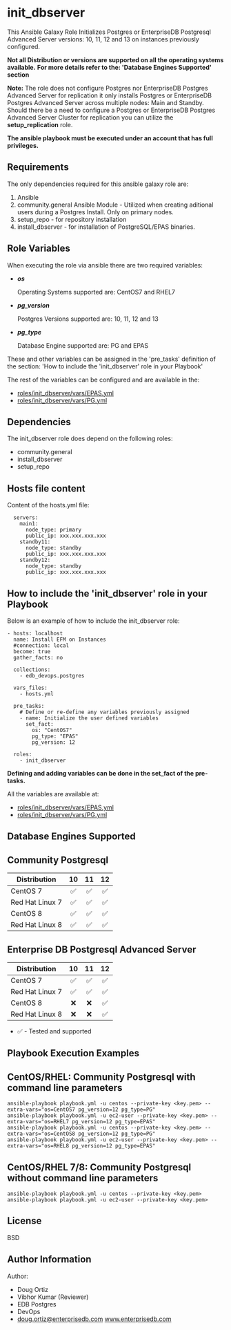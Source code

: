 init_dbserver
=========

This Ansible Galaxy Role Initializes Postgres or EnterpriseDB Postgresql Advanced Server versions: 10, 11, 12 and 13 on instances previously configured. 

**Not all Distribution or versions are supported on all the operating systems available.**
**For more details refer to the: 'Database Engines Supported' section**

**Note:**
The role does not configure Postgres nor EnterpriseDB Postgres Advanced Server for replication it only installs Postgres or EnterpriseDB Postgres Advanced Server across multiple nodes: Main and Standby.
Should there be a need to configure a Postgres or EnterpriseDB Postgres Advanced Server Cluster for replication you can utilize the **setup_replication** role.

**The ansible playbook must be executed under an account that has full privileges.**

Requirements
------------

The only dependencies required for this ansible galaxy role are:

1. Ansible
2. community.general Ansible Module - Utilized when creating aditional users during a Postgres Install. Only on primary nodes.
3. setup_repo - for repository installation
4. install_dbserver - for installation of PostgreSQL/EPAS binaries.


Role Variables
--------------

When executing the role via ansible there are two required variables:

* <strong> <em> os </em> </strong>

  Operating Systems supported are: CentOS7 and RHEL7

* <strong> <em> pg_version </em> </strong>

  Postgres Versions supported are: 10, 11, 12 and 13

* <strong> <em> pg_type </em> </strong>

  Database Engine supported are: PG and EPAS

These and other variables can be assigned in the 'pre_tasks' definition of the section: 'How to include the 'init_dbserver' role in your Playbook'



The rest of the variables can be configured and are available in the:
* [roles/init_dbserver/vars/EPAS.yml](./vars/EPAS.yml) 
* [roles/init_dbserver/vars/PG.yml](./vars/PG.yml) 



Dependencies
------------

The init_dbserver role does depend on the following roles:

* community.general
* install_dbserver
* setup_repo

Hosts file content
----------------

Content of the hosts.yml file:



      servers:
        main1:
          node_type: primary
          public_ip: xxx.xxx.xxx.xxx
        standby11:
          node_type: standby
          public_ip: xxx.xxx.xxx.xxx
        standby12:
          node_type: standby
          public_ip: xxx.xxx.xxx.xxx



How to include the 'init_dbserver' role in your Playbook
----------------

Below is an example of how to include the init_dbserver role:



    - hosts: localhost
      name: Install EFM on Instances
      #connection: local
      become: true
      gather_facts: no

      collections:
        - edb_devops.postgres

      vars_files:
        - hosts.yml
  
      pre_tasks:
        # Define or re-define any variables previously assigned
        - name: Initialize the user defined variables
          set_fact:
            os: "CentOS7"
            pg_type: "EPAS"
            pg_version: 12

      roles:
        - init_dbserver

**Defining and adding variables can be done in the set_fact of the pre-tasks.**

All the variables are available at:
- [roles/init_dbserver/vars/EPAS.yml](./vars/EPAS.yml) 
- [roles/init_dbserver/vars/PG.yml](./vars/PG.yml) 

Database Engines Supported
----------------

Community Postgresql
----------------

| Distribution | 10 | 11 | 12 |
| ------------------------- |:--:|:--:|:--:|
| CentOS 7 | :white_check_mark:| :white_check_mark:| :white_check_mark:|
| Red Hat Linux 7 | :white_check_mark:| :white_check_mark:| :white_check_mark:|
| CentOS 8 | :white_check_mark:| :white_check_mark:| :white_check_mark:|
| Red Hat Linux 8 | :white_check_mark:| :white_check_mark:| :white_check_mark:|

Enterprise DB Postgresql Advanced Server
----------------

| Distribution | 10 | 11 | 12 |
| ------------------------- |:--:|:--:|:--:|
| CentOS 7 | :white_check_mark:| :white_check_mark:| :white_check_mark:|
| Red Hat Linux 7 | :white_check_mark:| :white_check_mark:| :white_check_mark:|
| CentOS 8 | :x:| :x:| :white_check_mark:|
| Red Hat Linux 8 | :x:| :x:| :white_check_mark:|

- :white_check_mark: - Tested and supported




Playbook Execution Examples
----------------

CentOS/RHEL: Community Postgresql with command line parameters
----------------


    ansible-playbook playbook.yml -u centos --private-key <key.pem> --extra-vars="os=CentOS7 pg_version=12 pg_type=PG"
    ansible-playbook playbook.yml -u ec2-user --private-key <key.pem> --extra-vars="os=RHEL7 pg_version=12 pg_type=EPAS"
    ansible-playbook playbook.yml -u centos --private-key <key.pem> --extra-vars="os=CentOS8 pg_version=12 pg_type=PG"
    ansible-playbook playbook.yml -u ec2-user --private-key <key.pem> --extra-vars="os=RHEL8 pg_version=12 pg_type=EPAS"


CentOS/RHEL 7/8: Community Postgresql without command line parameters
----------------

    ansible-playbook playbook.yml -u centos --private-key <key.pem>
    ansible-playbook playbook.yml -u ec2-user --private-key <key.pem>



License
-------

BSD

Author Information
------------------
Author: 
* Doug Ortiz
* Vibhor Kumar (Reviewer)
* EDB Postgres 
* DevOps 
* doug.ortiz@enterprisedb.com www.enterprisedb.com
